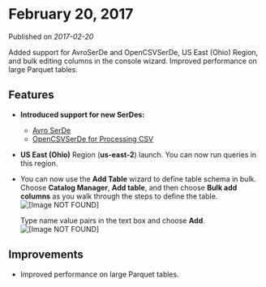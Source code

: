 # February 20, 2017<a name="release-note-2017-02-20"></a>

Published on *2017\-02\-20*

Added support for AvroSerDe and OpenCSVSerDe, US East \(Ohio\) Region, and bulk editing columns in the console wizard\. Improved performance on large Parquet tables\.

## Features<a name="release-note-2017-02-20-features"></a>
+ **Introduced support for new SerDes:**
  + [Avro SerDe](avro.md)
  + [OpenCSVSerDe for Processing CSV](csv.md)
+ **US East \(Ohio\)** Region \(**us\-east\-2**\) launch\. You can now run queries in this region\.
+ You can now use the **Add Table** wizard to define table schema in bulk\. Choose **Catalog Manager**, **Add table**, and then choose **Bulk add columns** as you walk through the steps to define the table\.  
![\[Image NOT FOUND\]](http://docs.aws.amazon.com/athena/latest/ug/images/bulk_add.png)

  Type name value pairs in the text box and choose **Add**\.  
![\[Image NOT FOUND\]](http://docs.aws.amazon.com/athena/latest/ug/images/bulk_column.png)

## Improvements<a name="release-note-2017-02-20-improvements"></a>
+ Improved performance on large Parquet tables\.